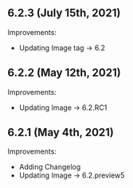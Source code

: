 ## 6.2.3 (July 15th, 2021)

Improvements:
* Updating Image tag -> 6.2


## 6.2.2 (May 12th, 2021)

Improvements:
* Updating Image -> 6.2.RC1

## 6.2.1 (May 4th, 2021)

Improvements:
* Adding Changelog
* Updating Image ->  6.2.preview5
